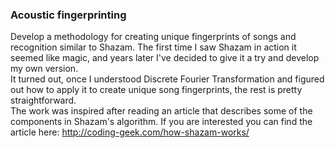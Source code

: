 ### Acoustic fingerprinting

Develop a methodology for creating unique fingerprints of songs and recognition similar to Shazam. The first time I saw Shazam in action it seemed like magic, and years later I've decided to give it a try and develop my own version.
<br>
It turned out, once I understood Discrete Fourier Transformation and figured out how to apply it to create unique song fingerprints, the rest is pretty straightforward.
<br>
The work was inspired after reading an article that describes some of the components in Shazam's algorithm. If you are interested you can find the article here:  http://coding-geek.com/how-shazam-works/
